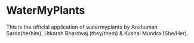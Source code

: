 # WaterMyPlants
 
This is the official application of watermyplants by Anshuman Sarda(he/him), Utkarsh Bhardwaj (they/them) & Kushal Mundra (She/Her).

